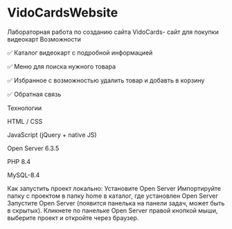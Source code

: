 # VidoCardsWebsite
Лабораторная работа по созданию сайта
VidoCards- сайт для покупки видеокарт
Возможности

✅ Каталог видеокарт с подробной информацией

✅ Меню для поиска нужного товара

✅ Избранное с возможностью удалить товар и добавть в корзину

✅ Обратная связь

Технологии

HTML / CSS

JavaScript (jQuery + native JS)

Open Server 6.3.5

PHP 8.4

MySQL-8.4

Как запустить проект локально:
Установите Open Server
Импортируйте папку с проектом в папку home в каталог, где установлен Open Server
Запустите Open Server (появится панелька на панели задач, может быть в скрытых).
Кликнете по панельке Open Server правой кнопкой мыши, выберите проект и откройте через браузер.
